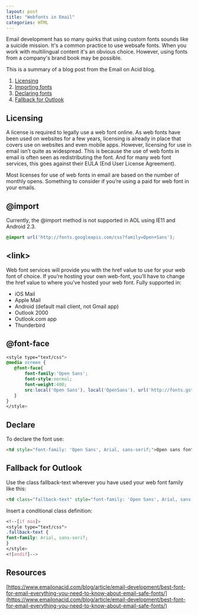 ```yaml
---
layout: post
title: "Webfonts in Email"
categories: HTML
---
```


Email development has so many quirks that using custom fonts sounds like a suicide mission. It's a common practice to use websafe fonts. When you work with multilingual content it's an obvious choice. However, using fonts from a company's brand book may be possible.


This is a summary of a blog post from the Email on Acid blog. 
1. [Licensing](#licensing)
2. [Importing fonts](#@import)
3. [Declaring fonts](#declare)
4. [Fallback for Outlook](#fallback-for-outlook)

## Licensing

A license is required to legally use a web font online. As web fonts have been used on websites for a few years, licensing is already in place that covers use on websites and even mobile apps. However, licensing for use in email isn’t quite as widespread. This is because the use of web fonts in email is often seen as redistributing the font. And for many web font services, this goes against their EULA (End User License Agreement).

Most licenses for use of web fonts in email are based on the number of monthly opens. Something to consider if you’re using a paid for web font in your emails.

## @import

Currently, the @import method is not supported in AOL using IE11 and Android 2.3.


```css
@import url('http://fonts.googleapis.com/css?family=Open+Sans');
```


## &lt;link&gt;

Web font services will provide you with the href value to use for your web font of choice. If you’re hosting your own web-font, you’ll have to change the href value to where you’ve hosted your web font. Fully supported in:



*   iOS Mail
*   Apple Mail
*   Android (default mail client, not Gmail app)
*   Outlook 2000
*   Outlook.com app
*   Thunderbird

 

## @font-face


```css
<style type="text/css">
@media screen {
   @font-face{
       font-family:'Open Sans';
       font-style:normal;
       font-weight:400;
       src:local('Open Sans'), local('OpenSans'), url('http://fonts.gstatic.com/s/opensans/v10/cJZKeOuBrn4kERxqtaUH3bO3LdcAZYWl9Si6vvxL-qU.woff') format('woff');
   }
}
</style>
```

## Declare 
To declare the font use:


```html
<td style="font-family: 'Open Sans', Arial, sans-serif;">Open sans font for all!</td>
```


## Fallback for Outlook

Use the class fallback-text wherever you have used your web font family like this:


```html
<td class="fallback-text" style="font-family: 'Open Sans', Arial, sans-serif;">Open sans font for all!</td>
```


Insert a conditional class definition:


```css
<!--[if mso]>
<style type="text/css">
.fallback-text {
font-family: Arial, sans-serif;
}
</style>
<![endif]-->
```



## Resources

[https://www.emailonacid.com/blog/article/email-development/best-font-for-email-everything-you-need-to-know-about-email-safe-fonts/](https://www.emailonacid.com/blog/article/email-development/best-font-for-email-everything-you-need-to-know-about-email-safe-fonts/)

